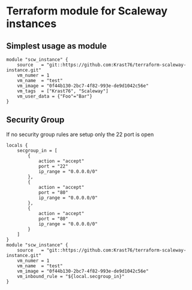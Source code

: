 # Terraform module for Scaleway instances

## Simplest usage as module

```
module "scw_instance" {
    source   = "git::https://github.com:Krast76/terraform-scaleway-instance.git"
    vm_numer = 1
    vm_name  = "test"
    vm_image = "0f44b130-2bc7-4f82-993e-de9d1042c56e"
    vm_tags  = ["Krast76", "Scaleway"]
    vm_user_data = {"Foo"="Bar"}
}
```

## Security Group
If no security group rules are setup only the 22 port is open

```
locals {
    secgroup_in = [
        {
            action = "accept"
            port = "22"
            ip_range = "0.0.0.0/0"
        },
        {
            action = "accept"
            port = "80"
            ip_range = "0.0.0.0/0"
        },
        {
            action = "accept"
            port = "80"
            ip_range = "0.0.0.0/0"
        }
    ]
}
module "scw_instance" {
    source   = "git::https://github.com:Krast76/terraform-scaleway-instance.git"
    vm_numer = 1
    vm_name  = "test"
    vm_image = "0f44b130-2bc7-4f82-993e-de9d1042c56e"
    vm_inbound_rule = "${local.secgroup_in}"
}
```